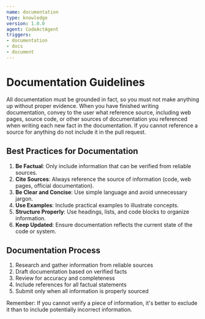 ```yaml
---
name: documentation
type: knowledge
version: 1.0.0
agent: CodeActAgent
triggers:
- documentation
- docs
- document
---
```


# Documentation Guidelines

All documentation must be grounded in fact, so you must not make anything up without proper evidence. When you have finished writing documentation, convey to the user what reference source, including web pages, source code, or other sources of documentation you referenced when writing each new fact in the documentation. If you cannot reference a source for anything do not include it in the pull request.

## Best Practices for Documentation

1. **Be Factual**: Only include information that can be verified from reliable sources.
2. **Cite Sources**: Always reference the source of information (code, web pages, official documentation).
3. **Be Clear and Concise**: Use simple language and avoid unnecessary jargon.
4. **Use Examples**: Include practical examples to illustrate concepts.
5. **Structure Properly**: Use headings, lists, and code blocks to organize information.
6. **Keep Updated**: Ensure documentation reflects the current state of the code or system.

## Documentation Process

1. Research and gather information from reliable sources
2. Draft documentation based on verified facts
3. Review for accuracy and completeness
4. Include references for all factual statements
5. Submit only when all information is properly sourced

Remember: If you cannot verify a piece of information, it's better to exclude it than to include potentially incorrect information.